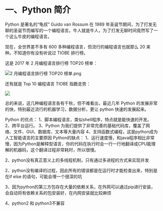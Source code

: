 # 一、Python 简介 #

Python 是著名的“龟叔” Guido van Rossum 在 1989 年圣诞节期间，为了打发无聊的圣诞节而编写的一个编程语言。牛人就是牛人，为了打发无聊时间竟然写了一个这么牛皮的编程语言。

现在，全世界差不多有 600 多种编程语言，但流行的编程语言也就那么 20 来种。不知道你有没有听说过 TIOBE 排行榜。

这是 2017 年 2 月编程语言排行榜 TOP20 榜单：

![2 月编程语言排行榜 TOP20 榜单.png](http://twowaterimage.oss-cn-beijing.aliyuncs.com/2019-07-22-080118.jpg)

还有就是 Top 10 编程语言 TIOBE 指数走势：

![](http://twowaterimage.oss-cn-beijing.aliyuncs.com/2019-07-22-080145.jpg)

总的来说，这几种编程语言各有千秋，但不难看出，最近几年 Python 的发展非常的快，特别最近流行的机器学习，数据分析，更让 python 快速的发展起来。

Python 的优点：
1、脚本编程语言，类似shell程序，特点就是能快速的开发。
2、跨平台运行。
3、Python 为我们提供了非常完善的基础代码库，覆盖了网络、文件、GUI、数据库、文本等大量内容
4、支持函数式编程，这是python成为人工智能语言的主要原因
Python的缺点：
1、运行速度慢，和java程序相比非常慢，因为Python是解释型语言，你的代码在执行时会一行一行地翻译成CPU能理解的机器码，这个翻译过程非常耗时，所以很慢。

2、python没有真正意义上的多线程机制，只有通过多进程的方式来实现并发

2、python没有编译的过程，因此所有的错误都是在运行时才能检查出来，特别是在if else 的语句，可能会埋一个很深的坑

3、因为python的第三方包存在大量的依赖关系，在外网可以通过pip进行安装，会自动将有依赖关系的包安装好，在内网安装就比较麻烦

4、python2 和 python3不兼容

